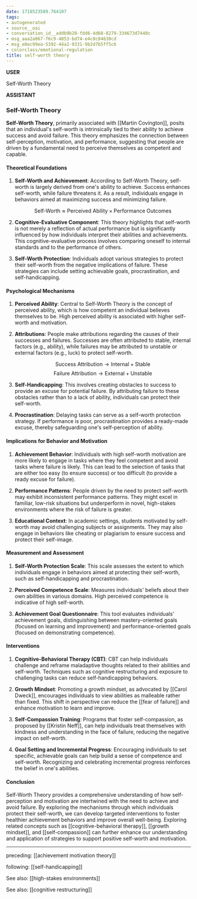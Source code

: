```yaml
---
date: 1718523589.764107
tags:
- autogenerated
- source__oai
- conversation_id__addb9b20-fdd6-4d68-8279-334673d7440c
- msg_aaa2a067-f6c9-4853-bd74-e4c8c84630cd
- msg_e8ec99ea-5392-44a2-9331-9b2d7b5ff5c6
- colorclass/emotional-regulation
title: self-worth theory
---
```


**USER**

Self-Worth Theory


**ASSISTANT**

### Self-Worth Theory

**Self-Worth Theory**, primarily associated with [[Martin Covington]], posits that an individual's self-worth is intrinsically tied to their ability to achieve success and avoid failure. This theory emphasizes the connection between self-perception, motivation, and performance, suggesting that people are driven by a fundamental need to perceive themselves as competent and capable.

#### Theoretical Foundations

1. **Self-Worth and Achievement**: According to Self-Worth Theory, self-worth is largely derived from one's ability to achieve. Success enhances self-worth, while failure threatens it. As a result, individuals engage in behaviors aimed at maximizing success and minimizing failure.

   $$ \text{Self-Worth} \approx \text{Perceived Ability} \times \text{Performance Outcomes} $$

2. **Cognitive-Evaluative Component**: This theory highlights that self-worth is not merely a reflection of actual performance but is significantly influenced by how individuals interpret their abilities and achievements. This cognitive-evaluative process involves comparing oneself to internal standards and to the performance of others.

3. **Self-Worth Protection**: Individuals adopt various strategies to protect their self-worth from the negative implications of failure. These strategies can include setting achievable goals, procrastination, and self-handicapping.

#### Psychological Mechanisms

1. **Perceived Ability**: Central to Self-Worth Theory is the concept of perceived ability, which is how competent an individual believes themselves to be. High perceived ability is associated with higher self-worth and motivation.

2. **Attributions**: People make attributions regarding the causes of their successes and failures. Successes are often attributed to stable, internal factors (e.g., ability), while failures may be attributed to unstable or external factors (e.g., luck) to protect self-worth.

   $$ \text{Success Attribution} \rightarrow \text{Internal} + \text{Stable} $$
   $$ \text{Failure Attribution} \rightarrow \text{External} + \text{Unstable} $$

3. **Self-Handicapping**: This involves creating obstacles to success to provide an excuse for potential failure. By attributing failure to these obstacles rather than to a lack of ability, individuals can protect their self-worth.

4. **Procrastination**: Delaying tasks can serve as a self-worth protection strategy. If performance is poor, procrastination provides a ready-made excuse, thereby safeguarding one's self-perception of ability.

#### Implications for Behavior and Motivation

1. **Achievement Behavior**: Individuals with high self-worth motivation are more likely to engage in tasks where they feel competent and avoid tasks where failure is likely. This can lead to the selection of tasks that are either too easy (to ensure success) or too difficult (to provide a ready excuse for failure).

2. **Performance Patterns**: People driven by the need to protect self-worth may exhibit inconsistent performance patterns. They might excel in familiar, low-risk situations but underperform in novel, high-stakes environments where the risk of failure is greater.

3. **Educational Context**: In academic settings, students motivated by self-worth may avoid challenging subjects or assignments. They may also engage in behaviors like cheating or plagiarism to ensure success and protect their self-image.

#### Measurement and Assessment

1. **Self-Worth Protection Scale**: This scale assesses the extent to which individuals engage in behaviors aimed at protecting their self-worth, such as self-handicapping and procrastination.

2. **Perceived Competence Scale**: Measures individuals' beliefs about their own abilities in various domains. High perceived competence is indicative of high self-worth.

3. **Achievement Goal Questionnaire**: This tool evaluates individuals' achievement goals, distinguishing between mastery-oriented goals (focused on learning and improvement) and performance-oriented goals (focused on demonstrating competence).

#### Interventions

1. **Cognitive-Behavioral Therapy (CBT)**: CBT can help individuals challenge and reframe maladaptive thoughts related to their abilities and self-worth. Techniques such as cognitive restructuring and exposure to challenging tasks can reduce self-handicapping behaviors.

2. **Growth Mindset**: Promoting a growth mindset, as advocated by [[Carol Dweck]], encourages individuals to view abilities as malleable rather than fixed. This shift in perspective can reduce the [[fear of failure]] and enhance motivation to learn and improve.

3. **Self-Compassion Training**: Programs that foster self-compassion, as proposed by [[Kristin Neff]], can help individuals treat themselves with kindness and understanding in the face of failure, reducing the negative impact on self-worth.

4. **Goal Setting and Incremental Progress**: Encouraging individuals to set specific, achievable goals can help build a sense of competence and self-worth. Recognizing and celebrating incremental progress reinforces the belief in one's abilities.

#### Conclusion

Self-Worth Theory provides a comprehensive understanding of how self-perception and motivation are intertwined with the need to achieve and avoid failure. By exploring the mechanisms through which individuals protect their self-worth, we can develop targeted interventions to foster healthier achievement behaviors and improve overall well-being. Exploring related concepts such as [[cognitive-behavioral therapy]], [[growth mindset]], and [[self-compassion]] can further enhance our understanding and application of strategies to support positive self-worth and motivation.


---

preceding: [[achievement motivation theory]]  


following: [[self-handicapping]]

See also: [[high-stakes environments]]


See also: [[cognitive restructuring]]